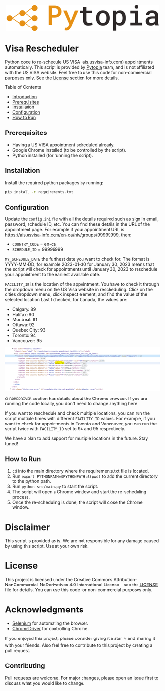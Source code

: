 <img src="./images/logo.png" width="500" style="display: block; margin-left: auto; margin-right: auto;">

# Visa Rescheduler
Python code to re-schedule US VISA (ais.usvisa-info.com) appointments automatically.
This script is provided by [Pytopia](https://pytopia.ai/) team, and is not affiliated with the US VISA website.
Feel free to use this code for non-commercial purposes only. See the [License](#license) section for more details.


Table of Contents
- [Introduction](#introduction)
- [Prerequisites](#prerequisites)
- [Installation](#installation)
- [Configuration](#configuration)
- [How to Run](#how-to-run)

## Prerequisites
- Having a US VISA appointment scheduled already.
- Google Chrome installed (to be controlled by the script).
- Python installed (for running the script).

## Installation
Install the required python packages by running:
```bash
pip install -r requirements.txt
```

## Configuration
Update the `config.ini` file with all the details required such as sign in email, password, schedule ID, etc. You can find these details in the URL of the appointment page.
For example if your appointment URL is https://ais.usvisa-info.com/en-ca/niv/groups/99999999, then:
- `COUNTRY_CODE` = en-ca
- `SCHEDULE_ID` = 99999999

`MY_SCHEDULE_DATE` the furthest date you want to check for. The format is YYYY-MM-DD, for example 2023-01-30 for January 30, 2023 means that the script will check for appointments until January 30, 2023 to reschedule your appointment to the earliest available date.

`FACILITY_ID` is the location of the appointment. You have to check it through the dropdown menu on the US Visa website in rescheduling. Click on the cities dropdown menu, click inspect element, and find the value of the selected location
Last I checked, for Canada, the values are:
- Calgary: 89
- Halifax: 90
- Montreal: 91
- Ottawa: 92
- Quebec City: 93
- Toronto: 94
- Vancouver: 95

![Facility ID](./images/facility_id.png)

`CHROMEDRIVER` section has details about the Chrome browser. If you are running the code locally, you don't need to change anything here.

If you want to reschedule and check multiple locations, you can run the script multiple times with different `FACILITY_ID` values. For example, if you want to check for appointments in Toronto and Vancouver, you can run the script twice with `FACILITY_ID` set to 94 and 95 respectively.

We have a plan to add support for multiple locations in the future. Stay tuned!

## How to Run
1. `cd` into the main directory where the requirements.txt file is located.
2. Run `export PYTHONPATH=$PYTHONPATH:$(pwd)` to add the current directory to the python path.
3. Run `python src/main.py` to start the script.
4. The script will open a Chrome window and start the re-scheduling process.
5. Once the re-scheduling is done, the script will close the Chrome window.

# Disclaimer
This script is provided as is. We are not responsible for any damage caused by using this script. Use at your own risk.

# License
This project is licensed under the Creative Commons Attribution-NonCommercial-NoDerivatives 4.0 International License - see the [LICENSE](./LICENCE) file for details. You can use this code for non-commercial purposes only.

# Acknowledgments
- [Selenium](https://www.selenium.dev/) for automating the browser.
- [ChromeDriver](https://chromedriver.chromium.org/) for controlling Chrome.

If you enjoyed this project, please consider giving it a star ⭐️ and sharing it with your friends.
Also feel free to contribute to this project by creating a pull request.

## Contributing
Pull requests are welcome. For major changes, please open an issue first to discuss what you would like to change.
